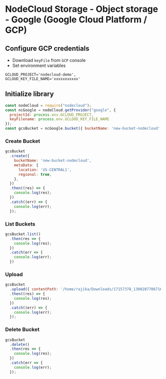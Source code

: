 # NodeCloud Storage - Object storage - Google (Google Cloud Platform / GCP)

## Configure GCP credentials

- Download `keyFile` from `GCP` console
- Set environment variables

```
GCLOUD_PROJECT='nodecloud-demo',
GCLOUD_KEY_FILE_NAME='xxxxxxxxxxx'
```

## Initialize library

```js
const nodeCloud = require("nodecloud");
const ncGoogle = nodeCloud.getProvider("google", {
  projectId: process.env.GCLOUD_PROJECT,
  keyFilename: process.env.GCLOUD_KEY_FILE_NAME
});
const gcsBucket = ncGoogle.bucket({ bucketName: 'new-bucket-nodecloud' });
```

### Create Bucket

```js
gcsBucket
  .create({
    bucketName: 'new-bucket-nodecloud',
    metaData: {
      location: 'US-CENTRAL1',
      regional: true,
    },
  })
  .then((res) => {
    console.log(res);
  })
  .catch((err) => {
    console.log(err);
  });
```

### List Buckets

```js
gcsBucket.list()
  .then(res => {
    console.log(res);
  })
  .catch(err => {
    console.log(err);
  })
```

### Upload

```js
gcsBucket
  .upload({ contentPath: '/home/rajika/Downloads/17157378_1300287706716648_1340895893892375918_o.jpg' })
  .then((res) => {
    console.log(res);
  })
  .catch((err) => {
    console.log(err);
  });
```

### Delete Bucket

```js
gcsBucket
  .delete()
  .then(res => {
    console.log(res);
  })
  .catch(err => {
    console.log(err);
  });
```
